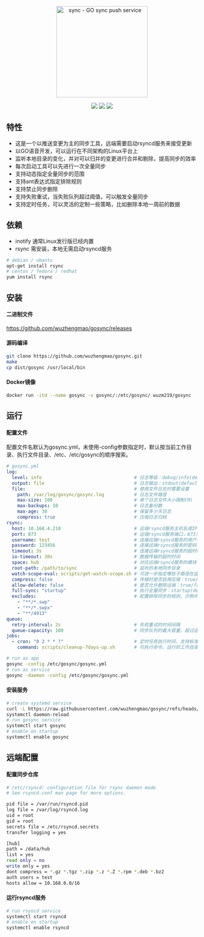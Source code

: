 <p align="center">
  <a href="https://github.com/wuzhengmao/gosync">
    <img src="doc/gosync.png" alt="sync - GO sync push service" width="240" /></a>
</p>

<p align="center">
  <a href="https://github.com/wuzhengmao/releases/latest"><img src="https://img.shields.io/github/v/release/wuzhengmao/gosync"/></a>
  <a href="https://raw.githubusercontent.com/v2fly/v2ray-core/master/LICENSE"><img src="https://img.shields.io/badge/license-MIT-blue"/></a>
  <a href="https://github.com/wuzhengmao/releases/latest"><img src="https://img.shields.io/github/downloads/wuzhengmao/gosync/total.svg"/></a>
</p>

## 特性

- 这是一个以推送变更为主的同步工具，远端需要启动rsyncd服务来接受更新
- 以GO语音开发，可以运行在不同架构的Linux平台上
- 监听本地目录的变化，并对可以归并的变更进行合并和剔除，提高同步的效率
- 每次启动工具可以先进行一次全量同步
- 支持动态指定全量同步的范围
- 支持ant表达式指定排除规则
- 支持禁止同步删除
- 支持失败重试，当失败队列超过阈值，可以触发全量同步
- 支持定时任务，可以灵活的定制一些策略，比如删除本地一周前的数据

## 依赖

- inotify 通常Linux发行版已经内置
- rsync 需安装，本地无需启动rsyncd服务

```bash
# debian / ubantu
apt-get install rsync
# centos / fedora / redhat
yum install rsync
```

## 安装

#### 二进制文件

<https://github.com/wuzhengmao/gosync/releases>

#### 源码编译

```bash
git clone https://github.com/wuzhengmao/gosync.git
make
cp dist/gosync /usr/local/bin
```

#### Docker镜像
```bash
docker run -itd --name gosync -v gosync/:/etc/gosync/ wuzm219/gosync
```

## 运行

#### 配置文件

配置文件名默认为gosync.yml，未使用-config参数指定时，默认按当前工作目录、执行文件目录、/etc、/etc/gosync的顺序搜索。

```yml
# gosync.yml
log:
  level: info                                  # 日志等级：debug/info(default)/warn/error/fatal
  output: file                                 # 日志输出：stdout(default)/syslog/file
  file:                                        # 使用文件日志时需要设置
    path: /var/log/gosync/gosync.log           # 日志文件路径
    max-size: 100                              # 单个日志文件大小限制(M)
    max-backups: 10                            # 日志备份数
    max-age: 30                                # 保留多少天日志
    compress: true                             # 压缩日志归档
rsync:
  host: 10.168.4.210                           # 远端rsyncd服务主机名或IP
  port: 873                                    # 远端rsyncd服务端口，873为rsync协议的默认端口
  username: test                               # 连接远端rsyncd服务的用户名
  password: 123456                             # 连接远端rsyncd服务的密码
  timeout: 3s                                  # 连接远端rsyncd服务的超时时间
  io-timeout: 30s                              # 数据传输的超时时间
  space: hub                                   # 对应远端rsyncd服务的模块
  root-path: /path/to/sync                     # 监听的本地同步目录
  watch-scope-eval: scripts/get-watch-scope.sh # 可进一步指定哪些子路径在监听范围
  compress: false                              # 传输时是否启用压缩：true/false(default)
  allow-delete: false                          # 是否允许删除远端：true/false(default)
  full-sync: "startup"                         # 执行全量同步：startup(default 启动时执行)/none(不执行)/cron表达式(以定时任务的方式执行)
  excludes:                                    # 配置排除同步的规则，示例中排除了vi产生的临时文件
    - "**/*.swp"
    - "**/*.swpx"
    - "**/4913"
queue:
  retry-interval: 2s                           # 失败重试的时间间隔
  queue-capacity: 100                          # 同步队列的最大容量，超过这个容量会触发全量同步
jobs:
  - cron: "0 2 * * ?"                          # 定时任务执行时间，支持标准cron表达式，也支持@every/@after+?h?m?s的方式指定
    command: scripts/cleanup-7days-up.sh       # 可执行命令，运行的工作目录为配置文件所在目录
```

```bash
# run as app
gosync -config /etc/gosync/gosync.yml
# run as service
gosync -daemon -config /etc/gosync/gosync.yml
```

#### 安装服务

```bash
# create systemd service
curl -L https://raw.githubusercontent.com/wuzhengmao/gosync/refs/heads/main/systemd/gosync.service -o /etc/systemd/system/gosync.service
systemctl daemon-reload
# run gosync service
systemctl start gosync
# enable on startup
systemctl enable gosync
```

## 远端配置

#### 配置同步仓库

```bash
# /etc/rsyncd: configuration file for rsync daemon mode
# See rsyncd.conf man page for more options.

pid file = /var/run/rsyncd.pid
log file = /var/log/rsyncd.log
uid = root
gid = root
secrets file = /etc/rsyncd.secrets
transfer logging = yes

[hub]
path = /data/hub
list = yes
read only = no
write only = yes
dont compress = *.gz *.tgz *.zip *.z *.Z *.rpm *.deb *.bz2
auth users = test
hosts allow = 10.168.0.0/16
```

#### 运行rsyncd服务

```bash
# run rsyncd service
systemctl start rsyncd
# enable on startup
systemctl enable rsyncd
```

